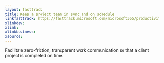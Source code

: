 ```yaml
---
layout: fasttrack
title: Keep a project team in sync and on schedule
linkfasttrack: https://fasttrack.microsoft.com/microsoft365/productivitylibrary/Keep-a-project-team-in-sync-and-on-schedule 
xlinkdev: 
xlink: 
xlinkbusiness: 
xsource: 
---
```

Facilitate zero-friction, transparent work communication so that a client project is completed on time.